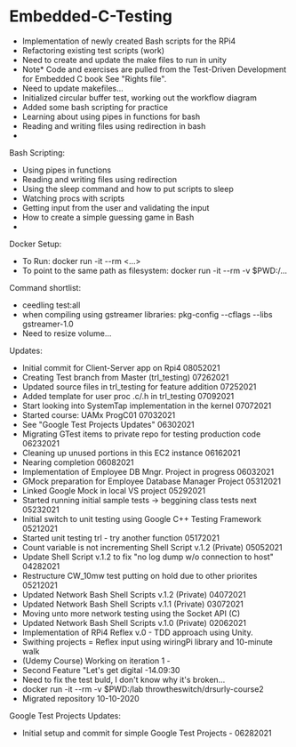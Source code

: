 # Embedded-C-Testing
- Implementation of newly created Bash scripts for the RPi4
- Refactoring existing test scripts (work)
- Need to create and update the make files to run in unity
- Note* Code and exercises are pulled from the Test-Driven Development for Embedded C book
See "Rights file".
- Need to update makefiles...
- Initialized circular buffer test, working out the workflow diagram
- Added some bash scripting for practice
- Learning about using pipes in functions for bash
- Reading and writing files using redirection in bash
- 

Bash Scripting:

- Using pipes in functions
- Reading and writing files using redirection
- Using the sleep command and how to put scripts to sleep
- Watching procs with scripts
- Getting input from the user and validating the input
- How to create a simple guessing game in Bash
- 

Docker Setup:

- To Run: docker run -it --rm <...>
- To point to the same path as filesystem: docker run -it --rm -v $PWD:/...

Command shortlist:

- ceedling test:all
- when compiling using gstreamer libraries: pkg-config --cflags --libs gstreamer-1.0
- Need to resize volume...

Updates:
- Initial commit for Client-Server app on Rpi4                          08052021
- Creating Test branch from Master (trl_testing)                        07262021
- Updated source files in trl_testing for feature addition              07252021
- Added template for user proc .c/.h in trl_testing                     07092021
- Start looking into SystemTap implementation in the kernel             07072021
- Started course: UAMx ProgC01                                          07032021
- See "Google Test Projects Updates"                                    06302021
- Migrating GTest items to private repo for testing production code     06232021
- Cleaning up unused portions in this EC2 instance                      06162021
- Nearing completion                                                    06082021
- Implementation of Employee DB Mngr. Project in progress               06032021
- GMock preparation for Employee Database Manager Project               05312021
- Linked Google Mock in local VS project                                05292021
- Started running initial sample tests -> beggining class tests next    05232021 
- Initial switch to unit testing using Google C++ Testing Framework     05212021
- Started unit testing trl - try another function                       05172021
- Count variable is not incrementing Shell Script v.1.2 (Private)       05052021 
- Update Shell Script v.1.2 to fix "no log dump w/o connection to host" 04282021
- Restructure CW_10mw test putting on hold due to other priorites       05212021 
- Updated Network Bash Shell Scripts v.1.2 (Private)                    04072021
- Updated Network Bash Shell Scripts v.1.1 (Private)                    03072021
- Moving unto more network testing using the Socket API (C)
- Updated Network Bash Shell Scripts v.1.0 (Private)                    02062021
- Implementation of RPi4 Reflex v.0 - TDD approach using Unity.
- Swithing projects = Reflex input using wiringPi library and 10-minute walk
- (Udemy Course) Working on iteration 1 - 
- Second Feature "Let's get digital -14.09:30 
- Need to fix the test buld, I don't know why it's broken... 
- docker run -it --rm -v $PWD:/lab throwtheswitch/drsurly-course2
- Migrated repository 10-10-2020

Google Test Projects Updates:
- Initial setup and commit for simple Google Test Projects - 06282021
